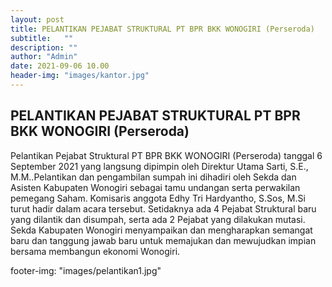 ```yaml
---
layout: post
title: PELANTIKAN PEJABAT STRUKTURAL PT BPR BKK WONOGIRI (Perseroda)
subtitle:   ""
description: ""
author: "Admin"
date: 2021-09-06 10.00
header-img: "images/kantor.jpg"
---
```



## PELANTIKAN PEJABAT STRUKTURAL PT BPR BKK WONOGIRI (Perseroda)

Pelantikan Pejabat Struktural PT BPR BKK WONOGIRI (Perseroda) tanggal 6 September 2021 yang langsung dipimpin oleh Direktur Utama Sarti, S.E., M.M..Pelantikan dan pengambilan sumpah ini dihadiri oleh Sekda dan Asisten Kabupaten Wonogiri sebagai tamu undangan serta perwakilan pemegang Saham. Komisaris anggota Edhy Tri Hardyantho, S.Sos, M.Si turut hadir dalam acara tersebut. Setidaknya ada 4 Pejabat Struktural baru yang dilantik dan disumpah, serta ada 2 Pejabat yang dilakukan mutasi. Sekda Kabupaten Wonogiri menyampaikan dan mengharapkan semangat baru dan tanggung jawab baru untuk memajukan dan mewujudkan impian bersama membangun ekonomi Wonogiri.

footer-img: "images/pelantikan1.jpg"
